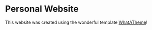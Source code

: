 # Personal Website

This website was created using the wonderful template [WhatATheme](https://github.com/thedevslot/WhatATheme)! 
